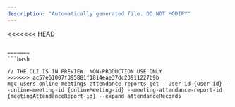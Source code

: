 ```yaml
---
description: "Automatically generated file. DO NOT MODIFY"
---
```


<<<<<<< HEAD
```cli

=======
```bash

// THE CLI IS IN PREVIEW. NON-PRODUCTION USE ONLY
>>>>>>> ac57e61007f395881f1814eae37dc23911227b9b
mgc users online-meetings attendance-reports get --user-id {user-id} --online-meeting-id {onlineMeeting-id} --meeting-attendance-report-id {meetingAttendanceReport-id} --expand attendanceRecords

```